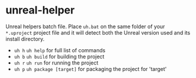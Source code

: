 # unreal-helper
Unreal helpers batch file.
Place `uh.bat` on the same folder of your `*.uproject` project file and it will detect
both the Unreal version used and its install directory.

- `uh h` `uh help` for full list of commands
- `uh b` `uh build` for building the project
- `uh r` `uh run` for running the project
- `uh p` `uh package [target]` for packaging the project for 'target'
